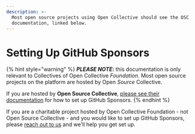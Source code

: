 ```yaml
---
description: >-
  Most open source projects using Open Collective should see the OSC
  documentation, linked below.
---
```


# Setting Up GitHub Sponsors

{% hint style="warning" %}
_**PLEASE NOTE**_**:** this documentation is only relevant to Collectives of Open Collective _Foundation_. Most open source projects on the platform are hosted by Open _Source_ Collective.

If you are hosted by **Open Source Collective**, [please see their documentation](https://docs.oscollective.org/getting-started/github-sponsors) for how to set up GitHub Sponsors.
{% endhint %}

If you are a charitable project hosted by Open Collective Foundation - not Open Source Collective - and you would like to set up GitHub Sponsors, please [reach out to us](../../../about/contact-us.md) and we'll help you get set up.
